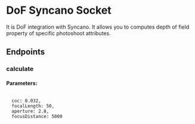 # DoF Syncano Socket

It is DoF integration with Syncano. It allows you to computes depth of field property of specific photoshoot attributes.

## Endpoints

### calculate

#### Parameters:
```

  coc: 0.032,
  focalLength: 50,
  aperture: 2.8,
  focusDistance: 5000
```

